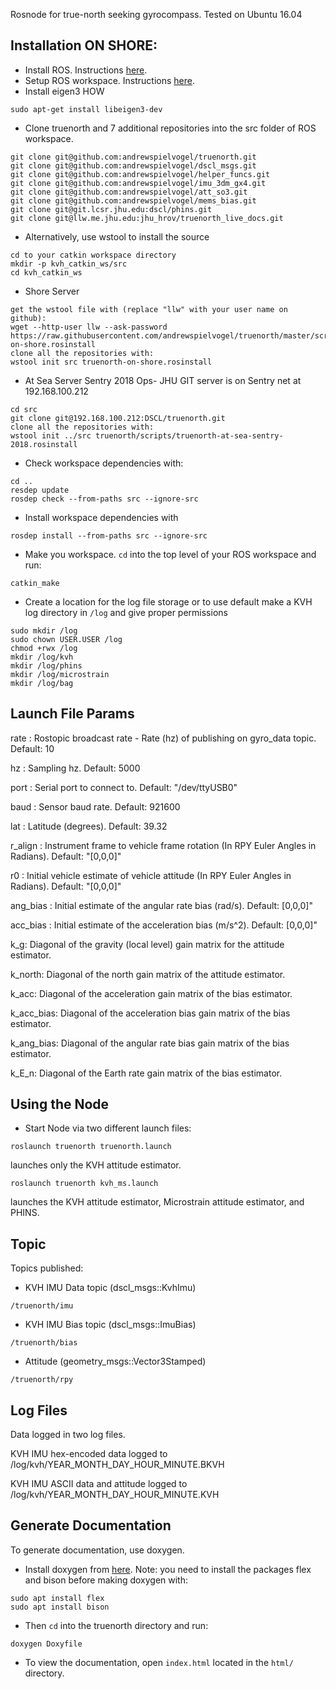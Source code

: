 Rosnode for true-north seeking gyrocompass. Tested on Ubuntu 16.04

## Installation ON SHORE:
- Install ROS. Instructions [here](http://wiki.ros.org/kinetic/Installation).
- Setup ROS workspace. Instructions [here](http://wiki.ros.org/ROS/Tutorials/InstallingandConfiguringROSEnvironment).
- Install eigen3 HOW 
```
sudo apt-get install libeigen3-dev
```
- Clone truenorth and 7 additional repositories into the src folder of ROS workspace.
```
git clone git@github.com:andrewspielvogel/truenorth.git
git clone git@github.com:andrewspielvogel/dscl_msgs.git
git clone git@github.com:andrewspielvogel/helper_funcs.git
git clone git@github.com:andrewspielvogel/imu_3dm_gx4.git
git clone git@github.com:andrewspielvogel/att_so3.git
git clone git@github.com:andrewspielvogel/mems_bias.git
git clone git@git.lcsr.jhu.edu:dscl/phins.git
git clone git@llw.me.jhu.edu:jhu_hrov/truenorth_live_docs.git
```
- Alternatively, use wstool to install the source
```
cd to your catkin workspace directory
mkdir -p kvh_catkin_ws/src
cd kvh_catkin_ws
```

- Shore Server
```
get the wstool file with (replace "llw" with your user name on github):
wget --http-user llw --ask-password https://raw.githubusercontent.com/andrewspielvogel/truenorth/master/scripts/truenorth-on-shore.rosinstall
clone all the repositories with:
wstool init src truenorth-on-shore.rosinstall
```
- At Sea Server Sentry 2018 Ops- JHU GIT server is on Sentry net at 192.168.100.212
```
cd src
git clone git@192.168.100.212:DSCL/truenorth.git
clone all the repositories with:
wstool init ../src truenorth/scripts/truenorth-at-sea-sentry-2018.rosinstall
```

- Check workspace dependencies with:

```
cd ..
resdep update
rosdep check --from-paths src --ignore-src
```

- Install workspace dependencies with
```
rosdep install --from-paths src --ignore-src
```
- Make you workspace. `cd` into the top level of your ROS workspace and run:
```
catkin_make
```
- Create a location for the log file storage or to use default make a KVH log directory in `/log` and give proper permissions
```
sudo mkdir /log   
sudo chown USER.USER /log
chmod +rwx /log           
mkdir /log/kvh
mkdir /log/phins
mkdir /log/microstrain
mkdir /log/bag
```

## Launch File Params

rate : Rostopic broadcast rate - Rate (hz) of publishing on gyro_data topic. Default: 10

hz : Sampling hz. Default: 5000

port : Serial port to connect to. Default: "/dev/ttyUSB0"

baud : Sensor baud rate. Default: 921600

lat : Latitude (degrees). Default: 39.32

r_align : Instrument frame to vehicle frame rotation (In RPY Euler Angles in Radians). Default: "[0,0,0]"

r0 : Initial vehicle estimate of vehicle attitude (In RPY Euler Angles in Radians). Default: "[0,0,0]"

ang_bias : Initial estimate of the angular rate bias (rad/s). Default: [0,0,0]"

acc_bias : Initial estimate of the acceleration bias (m/s^2). Default: [0,0,0]"

k_g: Diagonal of the gravity (local level) gain matrix for the attitude estimator. 

k_north: Diagonal of the north gain matrix of the attitude estimator. 

k_acc: Diagonal of the acceleration gain matrix of the bias estimator.

k_acc_bias: Diagonal of the acceleration bias gain matrix of the bias estimator.

k_ang_bias: Diagonal of the angular rate bias gain matrix of the bias estimator.

k_E_n: Diagonal of the Earth rate gain matrix of the bias estimator.


## Using the Node

- Start Node via two different launch files:
```
roslaunch truenorth truenorth.launch
```
launches only the KVH attitude estimator.
```
roslaunch truenorth kvh_ms.launch
```
launches the KVH attitude estimator, Microstrain attitude estimator, and PHINS.

## Topic
Topics published:

- KVH IMU Data topic (dscl_msgs::KvhImu)
```
/truenorth/imu
```

- KVH IMU Bias topic (dscl_msgs::ImuBias)
```
/truenorth/bias
```

- Attitude (geometry_msgs::Vector3Stamped)
```
/truenorth/rpy
```

## Log Files
Data logged in two log files. 

KVH IMU hex-encoded data logged to /log/kvh/YEAR_MONTH_DAY_HOUR_MINUTE.BKVH

KVH IMU ASCII data and attitude logged to /log/kvh/YEAR_MONTH_DAY_HOUR_MINUTE.KVH



## Generate Documentation

To generate documentation, use doxygen.

- Install doxygen from [here](http://www.stack.nl/~dimitri/doxygen/download.html). Note: you need to install the packages flex and bison before making doxygen with:
```
sudo apt install flex
sudo apt install bison
```

- Then `cd` into the truenorth directory and run:
```
doxygen Doxyfile
```

- To view the documentation, open `index.html` located in the `html/` directory.
